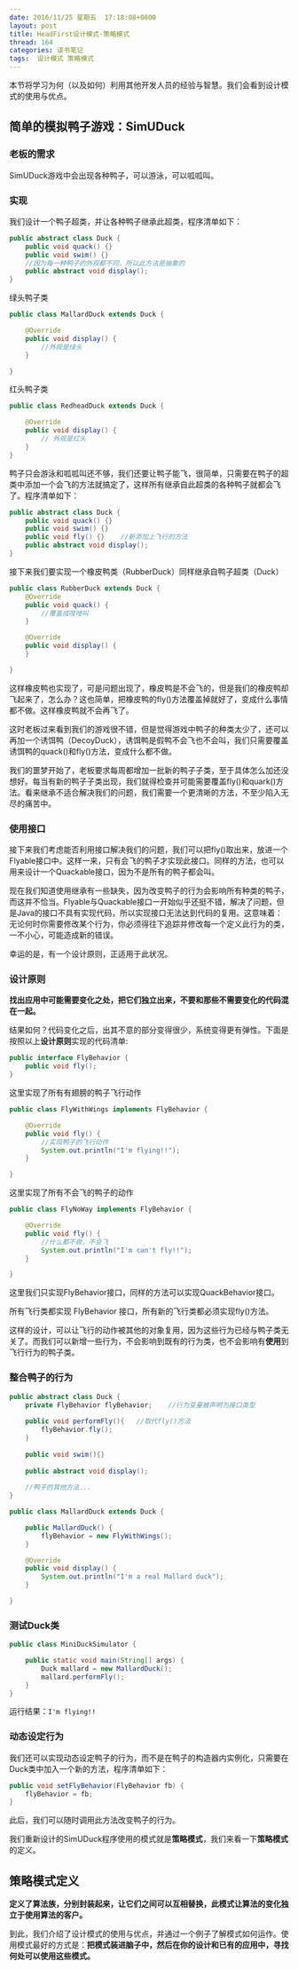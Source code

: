 ```yaml
---
date: 2016/11/25 星期五  17:18:08+0800
layout: post
title: HeadFirst设计模式-策略模式
thread: 164
categories: 读书笔记
tags:  设计模式 策略模式
---
```


本节将学习为何（以及如何）利用其他开发人员的经验与智慧。我们会看到设计模式的使用与优点。

## 简单的模拟鸭子游戏：SimUDuck

### 老板的需求

SimUDuck游戏中会出现各种鸭子，可以游泳，可以呱呱叫。

### 实现

我们设计一个鸭子超类，并让各种鸭子继承此超类，程序清单如下：

```java
public abstract class Duck {
	public void quack() {}
	public void swim() {}
	//因为每一种鸭子的外观都不同，所以此方法是抽象的
	public abstract void display();	
}
```

绿头鸭子类

```java
public class MallardDuck extends Duck {

	@Override
	public void display() {
		//外观是绿头
	}

}
```
红头鸭子类

```java
public class RedheadDuck extends Duck {

	@Override
	public void display() {
		// 外观是红头
	}
}
```

鸭子只会游泳和呱呱叫还不够，我们还要让鸭子能飞，很简单，只需要在鸭子的超类中添加一个会飞的方法就搞定了，这样所有继承自此超类的各种鸭子就都会飞了。程序清单如下：

```java
public abstract class Duck {
	public void quack() {}
	public void swim() {}
	public void fly() {}	//新添加上飞行的方法
	public abstract void display();
}
```

接下来我们要实现一个橡皮鸭类（RubberDuck）同样继承自鸭子超类（Duck）

```java
public class RubberDuck extends Duck {
	@Override
	public void quack() {
		//覆盖成吱吱叫
	}

	@Override
	public void display() {
	}

}
```

这样橡皮鸭也实现了，可是问题出现了，橡皮鸭是不会飞的，但是我们的橡皮鸭却飞起来了，怎么办？这也简单，把橡皮鸭的fly()方法覆盖掉就好了，变成什么事情都不做。这样橡皮鸭就不会再飞了。

这时老板过来看到我们的游戏很不错，但是觉得游戏中鸭子的种类太少了，还可以再加一个诱饵鸭（DecoyDuck），诱饵鸭是假鸭不会飞也不会叫，我们只需要覆盖诱饵鸭的quack()和fly()方法，变成什么都不做。

我们的噩梦开始了，老板要求每周都增加一批新的鸭子子类，至于具体怎么加还没想好。每当有新的鸭子子类出现，我们就得检查并可能需要覆盖fly()和quark()方法。看来继承不适合解决我们的问题，我们需要一个更清晰的方法，不至少陷入无尽的痛苦中。

### 使用接口

接下来我们考虑能否利用接口解决我们的问题，我们可以把fly()取出来，放进一个Flyable接口中。这样一来，只有会飞的鸭子才实现此接口。同样的方法，也可以用来设计一个Quackable接口，因为不是所有的鸭子都会叫。

现在我们知道使用继承有一些缺失，因为改变鸭子的行为会影响所有种类的鸭子，而这并不恰当。Flyable与Quackable接口一开始似乎还挺不错，解决了问题，但是Java的接口不具有实现代码，所以实现接口无法达到代码的复用。这意味着：无论何时你需要修改某个行为，你必须得往下追踪并修改每一个定义此行为的类，一不小心，可能造成新的错误。

幸运的是，有一个设计原则，正适用于此状况。

### 设计原则

**找出应用中可能需要变化之处，把它们独立出来，不要和那些不需要变化的代码混在一起。**

结果如何？代码变化之后，出其不意的部分变得很少，系统变得更有弹性。下面是按照以上**设计原则**实现的代码清单:

```java
public interface FlyBehavior {
	public void fly();
}
```

这里实现了所有有翅膀的鸭子飞行动作

```java
public class FlyWithWings implements FlyBehavior {

	@Override
	public void fly() {
		//实现鸭子的飞行动作
		System.out.println("I'm flying!!");
	}

}
```

这里实现了所有不会飞的鸭子的动作

```java
public class FlyNoWay implements FlyBehavior {

	@Override
	public void fly() {
		//什么都不做，不会飞
		System.out.println("I'm can't fly!!");
	}

}
```

这里我们只实现FlyBehavior接口，同样的方法可以实现QuackBehavior接口。

所有飞行类都实现 FlyBehavior 接口，所有新的飞行类都必须实现fly()方法。

这样的设计，可以让飞行的动作被其他的对象复用，因为这些行为已经与鸭子类无关了。而我们可以新增一些行为，不会影响到既有的行为类，也不会影响有**使用**到飞行行为的鸭子类。

### 整合鸭子的行为

```java
public abstract class Duck {
	private FlyBehavior flyBehavior;	//行为变量被声明为接口类型
	
	public void performFly(){	//取代fly()方法
		flyBehavior.fly();
	}	
	
	public void swim(){}
	
	public abstract void display();
	
	//鸭子的其他方法...
}
```

```java
public class MallardDuck extends Duck {

	public MallardDuck() {
		flyBehavior = new FlyWithWings();
	}

	@Override
	public void display() {
		System.out.println("I'm a real Mallard duck");
	}

}
```

### 测试Duck类

```java
public class MiniDuckSimulator {

	public static void main(String[] args) {
		Duck mallard = new MallardDuck();
		mallard.performFly();
	}
}
```

运行结果：`I'm flying!!`

### 动态设定行为

我们还可以实现动态设定鸭子的行为，而不是在鸭子的构造器内实例化，只需要在Duck类中加入一个新的方法，程序清单如下：

```java
public void setFlyBehavior(FlyBehavior fb) {
	flyBehavior = fb;
}
```

此后，我们可以随时调用此方法改变鸭子的行为。

我们重新设计的SimUDuck程序使用的模式就是**策略模式**，我们来看一下**策略模式**的定义。

## 策略模式定义

**定义了算法族，分别封装起来，让它们之间可以互相替换，此模式让算法的变化独立于使用算法的客户。**

到此，我们介绍了设计模式的使用与优点，并通过一个例子了解模式如何运作。使用模式最好的方式是：**把模式装进脑子中，然后在你的设计和已有的应用中，寻找何处可以使用这些模式。**